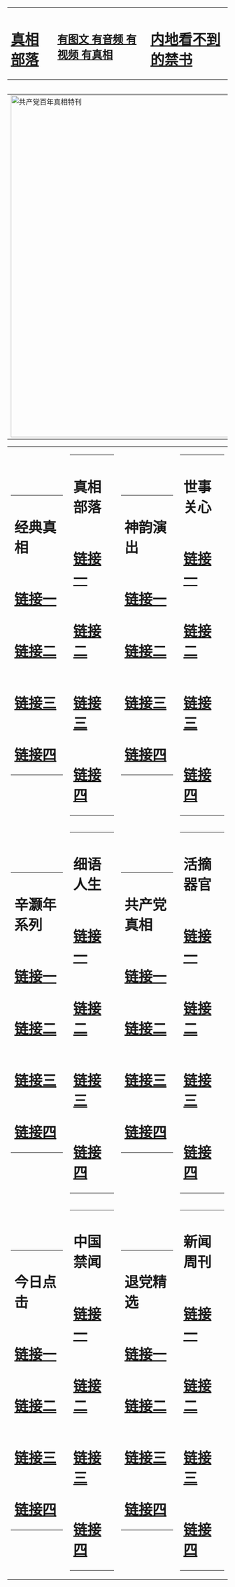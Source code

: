 <table><tr><td><H1><a href="http://zx.hopto.me/34f9k">真相部落</a></H1></td><td><H2><a href="http://zx.hopto.me/j-13s">有图文 有音频 有视频 有真相</a></H2><td><H1><a href="http://zx.hopto.me/gtjz-"> 内地看不到的禁书</a></H1></td></table><table><table><tr><td><a href="http://zx.hopto.me/2pi6t"><img src="http://4455.g63.ucctw.com/zx/bngcd/gcdbnzx.jpg" width="780"  border="0" alt="共产党百年真相特刊"></a></td></tr></table><table><tr><td><table><tr><td ><h1>经典真相</h1></td></tr><tr><td><h1>  <a href="http://zx.hopto.me/03pml" target=_blank>链接一</a>  </h1></td></tr><tr><td><h1>  <a href="http://zx.hopto.me/mee1a" target=_blank>链接二</a>  </h1></td></tr><tr><td><h1>  <a href="http://zx.hopto.me/mcrep" target=_blank>链接三</a>  </h1></td></tr><tr><td><h1>  <a href="http://zx.hopto.me/ravnw" target=_blank>链接四</a>  </h1></td></tr></table></td><td><table><tr><td ><h1>真相部落</h1></td></tr><tr><td><h1>  <a href="http://zx.hopto.me/4x5ng" target=_blank>链接一</a>  </h1></td></tr><tr><td><h1>  <a href="http://zx.hopto.me/le4j-" target=_blank>链接二</a>  </h1></td></tr><tr><td><h1>  <a href="http://zx.hopto.me/dfqxu" target=_blank>链接三</a>  </h1></td></tr><tr><td><h1>  <a href="http://zx.hopto.me/rpxir" target=_blank>链接四</a>  </h1></td></tr></table></td><td><table><tr><td ><h1>神韵演出</h1></td></tr><tr><td><h1>  <a href="http://zx.hopto.me/12t6x" target=_blank>链接一</a>  </h1></td></tr><tr><td><h1>  <a href="http://zx.hopto.me/eat38" target=_blank>链接二</a>  </h1></td></tr><tr><td><h1>  <a href="http://zx.hopto.me/xvouj" target=_blank>链接三</a>  </h1></td></tr><tr><td><h1>  <a href="http://zx.hopto.me/kxx40" target=_blank>链接四</a>  </h1></td></tr></table></td><td><table><tr><td ><h1>世事关心</h1></td></tr><tr><td><h1>  <a href="http://zx.hopto.me/qrbw9" target=_blank>链接一</a>  </h1></td></tr><tr><td><h1>  <a href="http://zx.hopto.me/ml4da" target=_blank>链接二</a>  </h1></td></tr><tr><td><h1>  <a href="http://zx.hopto.me/6kwdh" target=_blank>链接三</a>  </h1></td></tr><tr><td><h1>  <a href="http://zx.hopto.me/gc-7k" target=_blank>链接四</a>  </h1></td></tr></table></td></tr><tr><td><table><tr><td ><h1>辛灏年系列</h1></td></tr><tr><td><h1>  <a href="http://zx.hopto.me/e0lga" target=_blank>链接一</a>  </h1></td></tr><tr><td><h1>  <a href="http://zx.hopto.me/hojcc" target=_blank>链接二</a>  </h1></td></tr><tr><td><h1>  <a href="http://zx.hopto.me/euzsi" target=_blank>链接三</a>  </h1></td></tr><tr><td><h1>  <a href="http://zx.hopto.me/6btl-" target=_blank>链接四</a>  </h1></td></tr></table></td><td><table><tr><td ><h1>细语人生</h1></td></tr><tr><td><h1>  <a href="http://zx.hopto.me/ib8qz" target=_blank>链接一</a>  </h1></td></tr><tr><td><h1>  <a href="http://zx.hopto.me/pb0id" target=_blank>链接二</a>  </h1></td></tr><tr><td><h1>  <a href="http://zx.hopto.me/-x9ah" target=_blank>链接三</a>  </h1></td></tr><tr><td><h1>  <a href="http://zx.hopto.me/fwa7k" target=_blank>链接四</a>  </h1></td></tr></table></td><td><table><tr><td ><h1>共产党真相</h1></td></tr><tr><td><h1>  <a href="http://zx.hopto.me/r3np9" target=_blank>链接一</a>  </h1></td></tr><tr><td><h1>  <a href="http://zx.hopto.me/s0l76" target=_blank>链接二</a>  </h1></td></tr><tr><td><h1>  <a href="http://zx.hopto.me/75cop" target=_blank>链接三</a>  </h1></td></tr><tr><td><h1>  <a href="http://zx.hopto.me/cqow6" target=_blank>链接四</a>  </h1></td></tr></table></td><td><table><tr><td ><h1>活摘器官</h1></td></tr><tr><td><h1>  <a href="http://zx.hopto.me/qzaql" target=_blank>链接一</a>  </h1></td></tr><tr><td><h1>  <a href="http://zx.hopto.me/55shd" target=_blank>链接二</a>  </h1></td></tr><tr><td><h1>  <a href="http://zx.hopto.me/7bwi5" target=_blank>链接三</a>  </h1></td></tr><tr><td><h1>  <a href="http://zx.hopto.me/qgmi0" target=_blank>链接四</a>  </h1></td></tr></table></td></tr><tr><td><table><tr><td ><h1>今日点击</h1></td></tr><tr><td><h1>  <a href="http://zx.hopto.me/xgotw" target=_blank>链接一</a>  </h1></td></tr><tr><td><h1>  <a href="http://zx.hopto.me/b98bs" target=_blank>链接二</a>  </h1></td></tr><tr><td><h1>  <a href="http://zx.hopto.me/bwcvi" target=_blank>链接三</a>  </h1></td></tr><tr><td><h1>  <a href="http://zx.hopto.me/5bfgx" target=_blank>链接四</a>  </h1></td></tr></table></td><td><table><tr><td ><h1>中国禁闻</h1></td></tr><tr><td><h1>  <a href="http://zx.hopto.me/1ua6s" target=_blank>链接一</a>  </h1></td></tr><tr><td><h1>  <a href="http://zx.hopto.me/xztt7" target=_blank>链接二</a>  </h1></td></tr><tr><td><h1>  <a href="http://zx.hopto.me/uyjsd" target=_blank>链接三</a>  </h1></td></tr><tr><td><h1>  <a href="http://zx.hopto.me/2t379" target=_blank>链接四</a>  </h1></td></tr></table></td><td><table><tr><td ><h1>退党精选</h1></td></tr><tr><td><h1>  <a href="http://zx.hopto.me/5gfsg" target=_blank>链接一</a>  </h1></td></tr><tr><td><h1>  <a href="http://zx.hopto.me/-fwvl" target=_blank>链接二</a>  </h1></td></tr><tr><td><h1>  <a href="http://zx.hopto.me/1w1sr" target=_blank>链接三</a>  </h1></td></tr><tr><td><h1>  <a href="http://zx.hopto.me/x8--z" target=_blank>链接四</a>  </h1></td></tr></table></td><td><table><tr><td ><h1>新闻周刊</h1></td></tr><tr><td><h1>  <a href="http://zx.hopto.me/kt9b4" target=_blank>链接一</a>  </h1></td></tr><tr><td><h1>  <a href="http://zx.hopto.me/tfhts" target=_blank>链接二</a>  </h1></td></tr><tr><td><h1>  <a href="http://zx.hopto.me/2qd8p" target=_blank>链接三</a>  </h1></td></tr><tr><td><h1>  <a href="http://zx.hopto.me/my1qn" target=_blank>链接四</a>  </h1></td></tr></table></td></tr></table>
